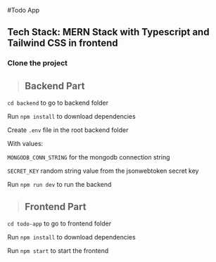 #Todo App

## Tech Stack: MERN Stack with Typescript and Tailwind CSS in frontend

### Clone the project

> ## Backend Part

`cd backend` to go to backend folder

Run `npm install` to download dependencies

Create `.env` file in the root backend folder

With values:

`MONGODB_CONN_STRING` for the mongodb connection string

`SECRET_KEY` random string value from the jsonwebtoken secret key

Run `npm run dev` to run the backend

> ## Frontend Part

`cd todo-app` to go to frontend folder

Run `npm install` to download dependencies

Run `npm start` to start the frontend
